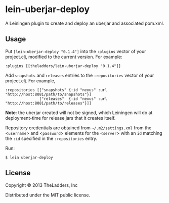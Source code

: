 # lein-uberjar-deploy
  
A Leiningen plugin to create and deploy an uberjar and associated pom.xml.
        
## Usage
  
Put `[lein-uberjar-deploy "0.1.4"]` into the `:plugins` vector of your project.clj, modified to the
current version. For example:

    :plugins [[theladders/lein-uberjar-deploy "0.1.4"]]

  
Add `snapshots` and `releases` entries to the `:repositories` vector of your project.clj. For example,

    :repositories [["snapshots" {:id "nexus" :url "http://host:8081/path/to/snapshots"}]
                   ["releases"  {:id "nexus" :url "http://host:8081/path/to/releases"}]]

**Note**: the uberjar created will not be signed, which Leiningen will do at deployment-time for release jars that it creates itself.

Repository credentials are obtained from `~/.m2/settings.xml` from the &lt;`username`&gt; and &lt;`password`&gt; elements for the &lt;`server`&gt; with an `id` matching the `:id` specified in the `:repositories` entry.
    
Run:

    $ lein uberjar-deploy

## License

Copyright © 2013 TheLadders, Inc

Distributed under the MIT public license.



